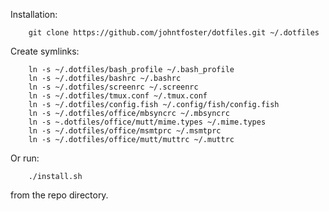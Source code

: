 Installation:

```
    git clone https://github.com/johntfoster/dotfiles.git ~/.dotfiles
```

Create symlinks:

```
    ln -s ~/.dotfiles/bash_profile ~/.bash_profile
    ln -s ~/.dotfiles/bashrc ~/.bashrc
    ln -s ~/.dotfiles/screenrc ~/.screenrc
    ln -s ~/.dotfiles/tmux.conf ~/.tmux.conf
    ln -s ~/.dotfiles/config.fish ~/.config/fish/config.fish
    ln -s ~/.dotfiles/office/mbsyncrc ~/.mbsyncrc
    ln -s ~.dotfiles/office/mutt/mime.types ~/.mime.types
    ln -s ~/.dotfiles/office/msmtprc ~/.msmtprc
    ln -s ~/.dotfiles/office/mutt/muttrc ~/.muttrc
```

Or run:

```
    ./install.sh
```

from the repo directory.
```
